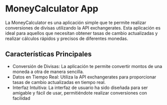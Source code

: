 
# MoneyCalculator App
La MoneyCalculator es una aplicación simple que te permite realizar conversiones de divisas utilizando la API exchangerates. Esta aplicación es ideal para aquellos que necesitan obtener tasas de cambio actualizadas y realizar cálculos rápidos y precisos de diferentes monedas.

## Características Principales
- Conversión de Divisas: La aplicación te permite convertir montos de una moneda a otra de manera sencilla.
- Datos en Tiempo Real: Utiliza la API exchangerates para proporcionar tasas de cambio actualizadas en tiempo real.
- Interfaz Intuitiva: La interfaz de usuario ha sido diseñada para ser amigable y fácil de usar, permitiéndote realizar conversiones con facilidad
